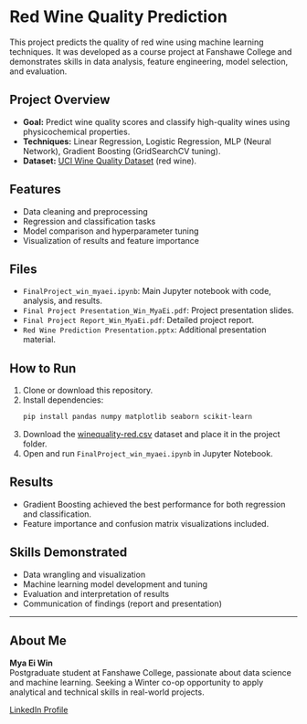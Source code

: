 # Red Wine Quality Prediction

This project predicts the quality of red wine using machine learning techniques. It was developed as a course project at Fanshawe College and demonstrates skills in data analysis, feature engineering, model selection, and evaluation.

## Project Overview
- **Goal:** Predict wine quality scores and classify high-quality wines using physicochemical properties.
- **Techniques:** Linear Regression, Logistic Regression, MLP (Neural Network), Gradient Boosting (GridSearchCV tuning).
- **Dataset:** [UCI Wine Quality Dataset](https://archive.ics.uci.edu/ml/datasets/wine+quality) (red wine).

## Features
- Data cleaning and preprocessing
- Regression and classification tasks
- Model comparison and hyperparameter tuning
- Visualization of results and feature importance

## Files
- `FinalProject_win_myaei.ipynb`: Main Jupyter notebook with code, analysis, and results.
- `Final Project Presentation_Win_MyaEi.pdf`: Project presentation slides.
- `Final Project Report_Win_MyaEi.pdf`: Detailed project report.
- `Red Wine Prediction Presentation.pptx`: Additional presentation material.

## How to Run
1. Clone or download this repository.
2. Install dependencies:
   ```bash
   pip install pandas numpy matplotlib seaborn scikit-learn
   ```
3. Download the [winequality-red.csv](https://archive.ics.uci.edu/ml/machine-learning-databases/wine-quality/winequality-red.csv) dataset and place it in the project folder.
4. Open and run `FinalProject_win_myaei.ipynb` in Jupyter Notebook.

## Results
- Gradient Boosting achieved the best performance for both regression and classification.
- Feature importance and confusion matrix visualizations included.

## Skills Demonstrated
- Data wrangling and visualization
- Machine learning model development and tuning
- Evaluation and interpretation of results
- Communication of findings (report and presentation)

---

## About Me
**Mya Ei Win**  
Postgraduate student at Fanshawe College, passionate about data science and machine learning. Seeking a Winter co-op opportunity to apply analytical and technical skills in real-world projects.

[LinkedIn Profile](https://www.linkedin.com/in/mya-ei-win-6911aa82)

